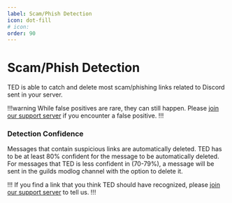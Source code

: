 ```yaml
---
label: Scam/Phish Detection
icon: dot-fill
# icon: 
order: 90
---
```


# Scam/Phish Detection

TED is able to catch and delete most scam/phishing links related to Discord sent in your server.

!!!warning
While false positives are rare, they can still happen. Please [join our support server](https://discord.gg/uuDZzBsNvA) if you encounter a false positive.
!!!

### Detection Confidence
Messages that contain suspicious links are automatically deleted. TED has to be at least 80% confident for the message to be automatically deleted. For messages that TED is less confident in (70-79%), a message will be sent in the guilds modlog channel with the option to delete it.

!!!
If you find a link that you think TED should have recognized, please [join our support server](https://discord.gg/uuDZzBsNvA) to tell us.
!!!